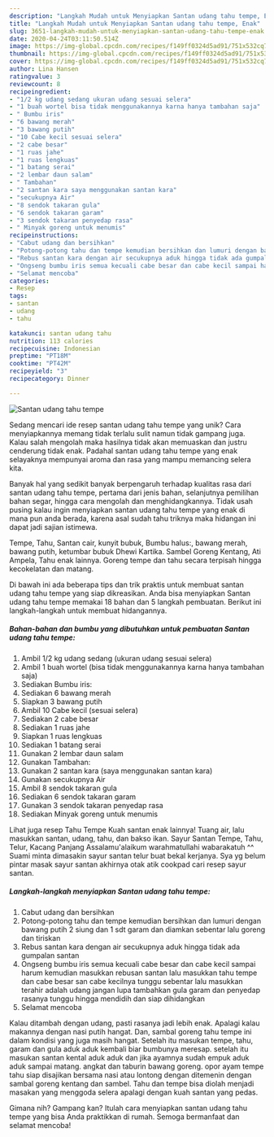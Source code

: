 ```yaml
---
description: "Langkah Mudah untuk Menyiapkan Santan udang tahu tempe, Enak"
title: "Langkah Mudah untuk Menyiapkan Santan udang tahu tempe, Enak"
slug: 3651-langkah-mudah-untuk-menyiapkan-santan-udang-tahu-tempe-enak
date: 2020-04-24T03:11:50.514Z
image: https://img-global.cpcdn.com/recipes/f149ff0324d5ad91/751x532cq70/santan-udang-tahu-tempe-foto-resep-utama.jpg
thumbnail: https://img-global.cpcdn.com/recipes/f149ff0324d5ad91/751x532cq70/santan-udang-tahu-tempe-foto-resep-utama.jpg
cover: https://img-global.cpcdn.com/recipes/f149ff0324d5ad91/751x532cq70/santan-udang-tahu-tempe-foto-resep-utama.jpg
author: Lina Hansen
ratingvalue: 3
reviewcount: 8
recipeingredient:
- "1/2 kg udang sedang ukuran udang sesuai selera"
- "1 buah wortel bisa tidak menggunakannya karna hanya tambahan saja"
- " Bumbu iris"
- "6 bawang merah"
- "3 bawang putih"
- "10 Cabe kecil sesuai selera"
- "2 cabe besar"
- "1 ruas jahe"
- "1 ruas lengkuas"
- "1 batang serai"
- "2 lembar daun salam"
- " Tambahan"
- "2 santan kara saya menggunakan santan kara"
- "secukupnya Air"
- "8 sendok takaran gula"
- "6 sendok takaran garam"
- "3 sendok takaran penyedap rasa"
- " Minyak goreng untuk menumis"
recipeinstructions:
- "Cabut udang dan bersihkan"
- "Potong-potong tahu dan tempe kemudian bersihkan dan lumuri dengan bawang putih 2 siung dan 1 sdt garam dan diamkan sebentar lalu goreng dan tiriskan"
- "Rebus santan kara dengan air secukupnya aduk hingga tidak ada gumpalan santan"
- "Ongseng bumbu iris semua kecuali cabe besar dan cabe kecil sampai harum kemudian masukkan rebusan santan lalu masukkan tahu tempe dan cabe besar san cabe kecilnya tunggu sebentar lalu masukkan terahir adalah udang jangan lupa tambahkan gula garam dan penyedap rasanya tunggu hingga mendidih dan siap dihidangkan"
- "Selamat mencoba"
categories:
- Resep
tags:
- santan
- udang
- tahu

katakunci: santan udang tahu 
nutrition: 113 calories
recipecuisine: Indonesian
preptime: "PT18M"
cooktime: "PT42M"
recipeyield: "3"
recipecategory: Dinner

---
```



![Santan udang tahu tempe](https://img-global.cpcdn.com/recipes/f149ff0324d5ad91/751x532cq70/santan-udang-tahu-tempe-foto-resep-utama.jpg)

Sedang mencari ide resep santan udang tahu tempe yang unik? Cara menyiapkannya memang tidak terlalu sulit namun tidak gampang juga. Kalau salah mengolah maka hasilnya tidak akan memuaskan dan justru cenderung tidak enak. Padahal santan udang tahu tempe yang enak selayaknya mempunyai aroma dan rasa yang mampu memancing selera kita.

Banyak hal yang sedikit banyak berpengaruh terhadap kualitas rasa dari santan udang tahu tempe, pertama dari jenis bahan, selanjutnya pemilihan bahan segar, hingga cara mengolah dan menghidangkannya. Tidak usah pusing kalau ingin menyiapkan santan udang tahu tempe yang enak di mana pun anda berada, karena asal sudah tahu triknya maka hidangan ini dapat jadi sajian istimewa.

Tempe, Tahu, Santan cair, kunyit bubuk, Bumbu halus:, bawang merah, bawang putih, ketumbar bubuk Dhewi Kartika. Sambel Goreng Kentang, Ati Ampela, Tahu enak lainnya. Goreng tempe dan tahu secara terpisah hingga kecokelatan dan matang.


Di bawah ini ada beberapa tips dan trik praktis untuk membuat santan udang tahu tempe yang siap dikreasikan. Anda bisa menyiapkan Santan udang tahu tempe memakai 18 bahan dan 5 langkah pembuatan. Berikut ini langkah-langkah untuk membuat hidangannya.

<!--inarticleads1-->

##### Bahan-bahan dan bumbu yang dibutuhkan untuk pembuatan Santan udang tahu tempe:

1. Ambil 1/2 kg udang sedang (ukuran udang sesuai selera)
1. Ambil 1 buah wortel (bisa tidak menggunakannya karna hanya tambahan saja)
1. Sediakan  Bumbu iris:
1. Sediakan 6 bawang merah
1. Siapkan 3 bawang putih
1. Ambil 10 Cabe kecil (sesuai selera)
1. Sediakan 2 cabe besar
1. Sediakan 1 ruas jahe
1. Siapkan 1 ruas lengkuas
1. Sediakan 1 batang serai
1. Gunakan 2 lembar daun salam
1. Gunakan  Tambahan:
1. Gunakan 2 santan kara (saya menggunakan santan kara)
1. Gunakan secukupnya Air
1. Ambil 8 sendok takaran gula
1. Sediakan 6 sendok takaran garam
1. Gunakan 3 sendok takaran penyedap rasa
1. Sediakan  Minyak goreng untuk menumis


Lihat juga resep Tahu Tempe Kuah santan enak lainnya! Tuang air, lalu masukkan santan, udang, tahu, dan bakso ikan. Sayur Santan Tempe, Tahu, Telur, Kacang Panjang Assalamu&#39;alaikum warahmatullahi wabarakatuh ^^ Suami minta dimasakin sayur santan telur buat bekal kerjanya. Sya yg belum pintar masak sayur santan akhirnya otak atik cookpad cari resep sayur santan. 

<!--inarticleads2-->

##### Langkah-langkah menyiapkan Santan udang tahu tempe:

1. Cabut udang dan bersihkan
1. Potong-potong tahu dan tempe kemudian bersihkan dan lumuri dengan bawang putih 2 siung dan 1 sdt garam dan diamkan sebentar lalu goreng dan tiriskan
1. Rebus santan kara dengan air secukupnya aduk hingga tidak ada gumpalan santan
1. Ongseng bumbu iris semua kecuali cabe besar dan cabe kecil sampai harum kemudian masukkan rebusan santan lalu masukkan tahu tempe dan cabe besar san cabe kecilnya tunggu sebentar lalu masukkan terahir adalah udang jangan lupa tambahkan gula garam dan penyedap rasanya tunggu hingga mendidih dan siap dihidangkan
1. Selamat mencoba


Kalau ditambah dengan udang, pasti rasanya jadi lebih enak. Apalagi kalau makannya dengan nasi putih hangat. Dan, sambal goreng tahu tempe ini dalam kondisi yang juga masih hangat. Setelah itu masukan tempe, tahu, garam dan gula aduk aduk kembali biar bumbunya meresap. setelah itu masukan santan kental aduk aduk dan jika ayamnya sudah empuk aduk aduk sampai matang. angkat dan taburin bawang goreng. opor ayam tempe tahu siap disajikan bersama nasi atau lontong dengan ditemenin dengan sambal goreng kentang dan sambel. Tahu dan tempe bisa diolah menjadi masakan yang menggoda selera apalagi dengan kuah santan yang pedas. 

Gimana nih? Gampang kan? Itulah cara menyiapkan santan udang tahu tempe yang bisa Anda praktikkan di rumah. Semoga bermanfaat dan selamat mencoba!
